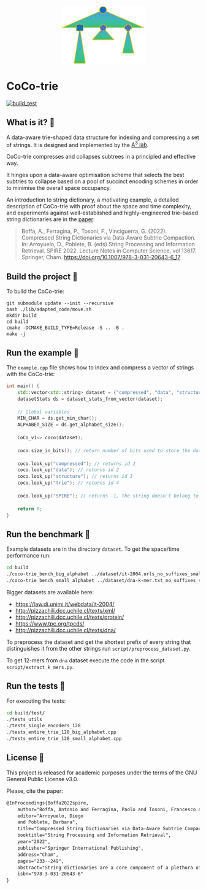 <p align="center">
  <img src="https://github.com/aboffa/CoCo-trie/blob/main/static/coco-logo.png" height=150 />
</p>

# CoCo-trie

[![build_test](https://github.com/aboffa/CoCo-trie/actions/workflows/build_test.yml/badge.svg)](https://github.com/aboffa/CoCo-trie/actions/workflows/build_test.yml)

## What is it? 📣

A data-aware trie-shaped data structure for indexing and compressing a set of strings. It is designed and implemented by the [A<sup>3</sup> lab](http://acube.di.unipi.it/). 

CoCo-trie compresses and collapses subtrees in a principled and effective  way.

It hinges upon a data-aware optimisation scheme that selects the best subtries to collapse based on a pool of succinct encoding schemes in order to minimise the overall space occupancy.

An introduction to string dictionary, a motivating example, a detailed description of CoCo-trie with proof about the space and time complexity, and experiments against well-established and highly-engineered trie-based string dictionaries are in the [paper](https://link.springer.com/chapter/10.1007/978-3-031-20643-6_17):

>  Boffa, A., Ferragina, P., Tosoni, F., Vinciguerra, G. (2022). Compressed String Dictionaries via Data-Aware Subtrie Compaction. In: Arroyuelo, D., Poblete, B. (eds) String Processing and Information Retrieval. SPIRE 2022. Lecture Notes in Computer Science, vol 13617. Springer, Cham. https://doi.org/10.1007/978-3-031-20643-6_17


## Build the project 🔧

To build the CoCo-trie:

```
git submodule update --init --recursive
bash ./lib/adapted_code/move.sh
mkdir build
cd build
cmake -DCMAKE_BUILD_TYPE=Release -S .. -B .
make -j
```

## Run the example 🏃

The `example.cpp` file shows how to index and compress a vector of strings with the CoCo-trie:


```c++
int main() {
    std::vector<std::string> dataset = {"compressed", "data", "structure", "trie"};
    datasetStats ds = dataset_stats_from_vector(dataset);

    // Global variables
    MIN_CHAR = ds.get_min_char();
    ALPHABET_SIZE = ds.get_alphabet_size();

    CoCo_v1<> coco(dataset);

    coco.size_in_bits(); // return number of bits used to store the dataset

    coco.look_up("compressed"); // returns id 1
    coco.look_up("data"); // returns id 2
    coco.look_up("structure"); // returns id 3
    coco.look_up("trie"); // returns id 4

    coco.look_up("SPIRE"); // returns -1, the string doesn't belong to the set

    return 0;
}

```
## Run the benchmark 🚀

Example datasets are in the directory `dataset`. To get the space/time performance run:
```bash
cd build
./coco-trie_bench_big_alphabet ../dataset/it-2004.urls_no_suffixes_small
./coco-trie_bench_small_alphabet ../dataset/dna-k-mer.txt_no_suffixes_small
```

Bigger datasets are available here: 

- https://law.di.unimi.it/webdata/it-2004/
- http://pizzachili.dcc.uchile.cl/texts/xml/
- http://pizzachili.dcc.uchile.cl/texts/protein/
- https://www.tpc.org/tpcds/
- http://pizzachili.dcc.uchile.cl/texts/dna/

To preprocess the dataset and get the shortest prefix of every string that distinguishes it from the other strings run `script/preprocess_dataset.py`.

To get 12-mers from `dna` dataset execute the code in the script `script/extract_k_mers.py`. 


## Run the tests 🛫
For executing the tests:

```bash
cd build/test/
./tests_utils
./tests_single_encoders_128
./tests_entire_trie_128_big_alphabet.cpp
./tests_entire_trie_128_small_alphabet.cpp
```

## License 🪪

This project is released for academic purposes under the terms of the GNU General Public License v3.0.

Please, cite the paper:

```tex
@InProceedings{Boffa2022spire,
    author="Boffa, Antonio and Ferragina, Paolo and Tosoni, Francesco and Vinciguerra, Giorgio",
    editor="Arroyuelo, Diego
    and Poblete, Barbara",
    title="Compressed String Dictionaries via Data-Aware Subtrie Compaction",
    booktitle="String Processing and Information Retrieval",
    year="2022",
    publisher="Springer International Publishing",
    address="Cham",
    pages="233--249",
    abstract="String dictionaries are a core component of a plethora of applications, so it is not surprising that they have been widely and deeply investigated in the literature since the introduction of tries in the '60s.",
    isbn="978-3-031-20643-6"
}
```
